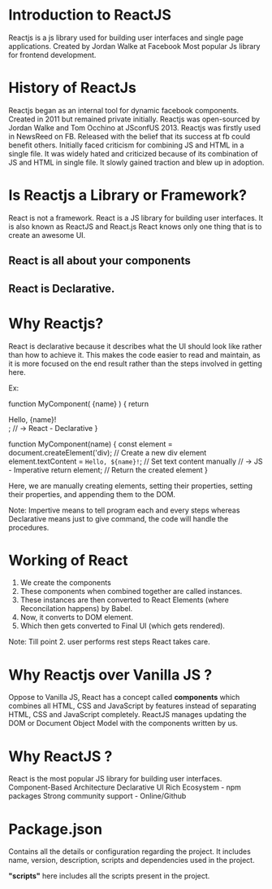 # Introduction to ReactJS

Reactjs is a js library used for building user interfaces and single page applications.
Created by Jordan Walke at Facebook
Most popular Js library for frontend development.

# History of ReactJs

Reactjs began as an internal tool for dynamic facebook components.
Created in 2011 but remained private initially.
Reactjs was open-sourced by Jordan Walke and Tom Occhino at JSconfUS 2013.
Reactjs was firstly used in NewsReed on FB.
Released with the belief that its success at fb could benefit others.
Initially faced criticism for combining JS and HTML in a single file.
It was widely hated and criticized because of its combination of JS and HTML in single file.
It slowly gained traction and blew up in adoption.

# Is Reactjs a Library or Framework?

React is not a framework. React is a JS library for building user interfaces.
It is also known as ReactJS and React.js
React knows only one thing that is to create an awesome UI.

## React is all about your components

## React is Declarative.

# Why Reactjs?

React is declarative because it describes what the UI should look like rather than how to achieve it. This makes the code easier
to read and maintain, as it is more focused on the end result rather than the steps involved in getting here.

Ex:

function MyComponent( {name} ) {
    return <div>Hello, {name}!</div>;  // -> React - Declarative
}

function MyComponent(name) {
    const element  = document.createElement('div);   // Create a new div element
    element.textContent = `Hello, ${name}!`;         // Set text content manually           // -> JS - Imperative
    return element;                                  // Return the created element
}

Here, we are manually creating elements, setting their properties, setting their properties, and appending them to the DOM.

Note: Impertive means to tell program each and every steps whereas Declarative means just to give command, the code will handle the
procedures.

# Working of React

1. We create the components
2. These components when combined together are called instances.
3. These instances are then converted to React Elements (where Reconcilation happens) by Babel.
4. Now, it converts to DOM element.
5. Which then gets converted to Final UI (which gets rendered).

Note: Till point 2. user performs rest steps React takes care.

# Why Reactjs over Vanilla JS ?

Oppose to Vanilla JS, React has a concept called <b>components</b> which combines all HTML, CSS and JavaScript by features instead
of separating HTML, CSS and JavaScript completely.
ReactJS manages updating the DOM or Document Object Model with the components written by us.

# Why ReactJS ?

React is the most popular JS library for building user interfaces.
Component-Based Architecture
Declarative UI
Rich Ecosystem - npm packages
Strong community support - Online/Github

# Package.json

Contains all the details or configuration regarding the project. It includes name, version, description, scripts and dependencies used in the project.

<b>"scripts"</b> here includes all the scripts present in the project.